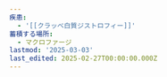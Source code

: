 ```yaml
---
疾患:
  - '[[クラッベ白質ジストロフィー]]'
蓄積する場所:
  - マクロファージ
lastmod: '2025-03-03'
last_edited: 2025-02-27T00:00:00.000Z
---
```



